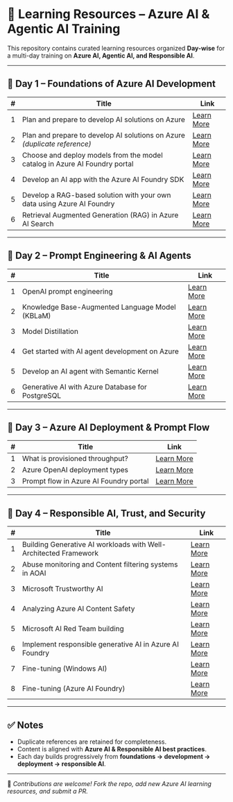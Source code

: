# 📘 Learning Resources – Azure AI & Agentic AI Training

This repository contains curated learning resources organized **Day-wise** for a multi-day training on **Azure AI, Agentic AI, and Responsible AI**.

---

## 📅 Day 1 – Foundations of Azure AI Development

| # | Title | Link |
|---|-------|------|
| 1 | Plan and prepare to develop AI solutions on Azure | [Learn More](https://learn.microsoft.com/en-in/training/modules/prepare-azure-ai-development/) |
| 2 | Plan and prepare to develop AI solutions on Azure *(duplicate reference)* | [Learn More](https://learn.microsoft.com/en-in/training/modules/prepare-azure-ai-development/) |
| 3 | Choose and deploy models from the model catalog in Azure AI Foundry portal | [Learn More](https://learn.microsoft.com/en-in/training/modules/explore-models-azure-ai-studio/) |
| 4 | Develop an AI app with the Azure AI Foundry SDK | [Learn More](https://learn.microsoft.com/en-in/training/modules/ai-foundry-sdk/) |
| 5 | Develop a RAG-based solution with your own data using Azure AI Foundry | [Learn More](https://learn.microsoft.com/en-in/training/paths/create-custom-copilots-ai-studio/) |
| 6 | Retrieval Augmented Generation (RAG) in Azure AI Search | [Learn More](https://learn.microsoft.com/en-us/azure/search/retrieval-augmented-generation-overview?tabs=docs) |

---

## 📅 Day 2 – Prompt Engineering & AI Agents

| # | Title | Link |
|---|-------|------|
| 1 | OpenAI prompt engineering | [Learn More](https://learn.microsoft.com/en-in/training/modules/develop-applications-openai/4-prompt-engineering) |
| 2 | Knowledge Base-Augmented Language Model (KBLaM) | [Learn More](https://www.microsoft.com/en-us/research/blog/introducing-kblam-bringing-plug-and-play-external-knowledge-to-llms/) |
| 3 | Model Distillation | [Learn More](https://learn.microsoft.com/en-us/azure/ai-foundry/concepts/concept-model-distillation) |
| 4 | Get started with AI agent development on Azure | [Learn More](https://learn.microsoft.com/en-in/training/modules/ai-agent-fundamentals/) |
| 5 | Develop an AI agent with Semantic Kernel | [Learn More](https://learn.microsoft.com/en-in/training/modules/develop-ai-agent-with-semantic-kernel/) |
| 6 | Generative AI with Azure Database for PostgreSQL | [Learn More](https://learn.microsoft.com/en-us/azure/postgresql/flexible-server/generative-ai-overview) |

---

## 📅 Day 3 – Azure AI Deployment & Prompt Flow

| # | Title | Link |
|---|-------|------|
| 1 | What is provisioned throughput? | [Learn More](https://learn.microsoft.com/en-us/azure/ai-services/openai/concepts/provisioned-throughput?tabs=global-ptu) |
| 2 | Azure OpenAI deployment types | [Learn More](https://learn.microsoft.com/en-us/azure/ai-services/openai/how-to/deployment-types) |
| 3 | Prompt flow in Azure AI Foundry portal | [Learn More](https://learn.microsoft.com/en-us/azure/ai-foundry/concepts/prompt-flow) |

---

## 📅 Day 4 – Responsible AI, Trust, and Security

| # | Title | Link |
|---|-------|------|
| 1 | Building Generative AI workloads with Well-Architected Framework | [Learn More](https://learn.microsoft.com/en-us/azure/well-architected/ai/get-started) |
| 2 | Abuse monitoring and Content filtering systems in AOAI | [Learn More](https://learn.microsoft.com/en-us/azure/ai-services/openai/concepts/abuse-monitoring) |
| 3 | Microsoft Trustworthy AI | [Learn More](https://blogs.microsoft.com/blog/2024/09/24/microsoft-trustworthy-ai-unlocking-human-potential-starts-with-trust/) |
| 4 | Analyzing Azure AI Content Safety | [Learn More](https://learn.microsoft.com/en-us/azure/ai-services/content-safety/overview) |
| 5 | Microsoft AI Red Team building | [Learn More](https://learn.microsoft.com/en-us/security/ai-red-team/) |
| 6 | Implement responsible generative AI in Azure AI Foundry | [Learn More](https://learn.microsoft.com/en-us/training/modules/responsible-ai-studio/) |
| 7 | Fine-tuning (Windows AI) | [Learn More](https://learn.microsoft.com/en-us/windows/ai/fine-tuning) |
| 8 | Fine-tuning (Azure AI Foundry) | [Learn More](https://learn.microsoft.com/en-us/azure/ai-foundry/concepts/fine-tuning-overview) |

---

## ✅ Notes

- Duplicate references are retained for completeness.  
- Content is aligned with **Azure AI & Responsible AI best practices**.  
- Each day builds progressively from **foundations → development → deployment → responsible AI**.  

---

📌 *Contributions are welcome! Fork the repo, add new Azure AI learning resources, and submit a PR.*  
